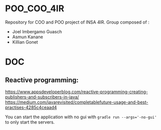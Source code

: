 # POO_COO_4IR
Repository for COO and POO project of INSA 4IR. 
Group composed of :
- Joel Imbergamo Guasch
- Asmun Kanane
- Killian Gonet

# DOC
## Reactive programming:
https://www.appsdeveloperblog.com/reactive-programming-creating-publishers-and-subscribers-in-java/
https://medium.com/javarevisited/completablefuture-usage-and-best-practises-4285c4ceaad4

You can start the application with no gui with ```gradle run --args='-no-gui'``` to only start the servers.

